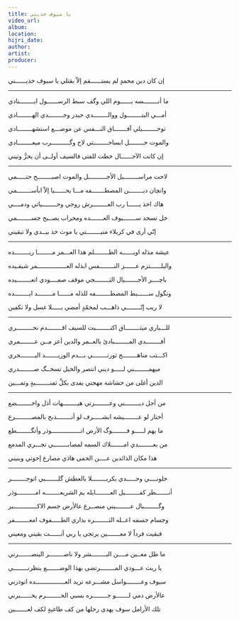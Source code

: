 ```yaml
---
title: يا سيوف خذيني
video_url:
album:
location:
hijri_date:
author:
artist:
producer:
---
```


إن كان دين محمدٍ لم يستــــــقم          إلاّ بقتلي يا سيوف خذيــــــني

* * *

ما أنــــــــسه يــــــوم اللي وگف          سبط الرســــــول ايــــــــنادي

أمـــي البتــــــــول ووالــــــــدي          حيدر وجــــــــدي الهــــــــادي

توحــــــــيلي آفـــــــاق النـــفس          عن موضـــع استشهــــــــادي

والموت حــــــــل ابساحــــــــتي          لاح وگــــــــــرب ميعــــــــادي

إن كانت الآجــــــال خطت للفتى          فالسيف أولــى أن يحزَّ وتيني

* * *

لاحت مراســــــــيل الأجــــــــــل          والموت اصبــــــــح حتـــــمي

وانچان ديــــــــن المصطـــــــفه          مـــا يحــــــيا إلاّ ابأســــــــمي

هاك اخذ يــــــا رب العــــــــرش          روحي وحــــــــياتي ودمــــي

خل تسجد ســـــــيوف العـــــــده          ومحراب يصــبح جســــــــمي

إنّي أرى في كربلاء منيــــــــتي          يا موت خذ بيــدي ولا تبقيني

* * *

عيشة مذله اويــــــه الظــــــــلم          هذا العـــمر مــــــــا ريــــــــده

واليلــــــتزم عــــــز النــــــــفس          ابذله العــــــــــــــــمر شيفـيده

باچــــر الأجـــــــيال التــــــــجي          موقف صمــــودي اتعــــــــيده

وتگول ســــــبط المصطــــــــفه          للذله مــــــا مــــــــد ايــــــــده

لا ريب إنّــــــــي ذاهـــب لمحمّدٍ          أمضي بـــــلا غسل ولا تكفين

* * *

للـــباري ميثــــــــاق اكتــــــــبت          للسيف اقــــــــدم نحـــــــــري

أفــــــــدي المــــــــبادئ بالعــمر          والدين أعز مــن عــــــــمري

اكـــتب مناهــــــــج ثورتــــــــي          بـــدم الوريـــــــد اليــــــــجري

ميهمــــــــني لـــــو ديني انتصر          والخيل تسحــگ صــــــــدري

الدين أغلى من حشاشة مهجتي          يفدى بكلِّ ثمنــــــــيةٍ وثمـــين

* * *

من أجل ديــــــــني وعــــــــزتي          هيــــــــهات أذل واخــــــــضع

أختار لو عــــــــيشه ابشـــــرف          لو أنــــــــذبح بالمصـــــــــرع

ما يهم لـــــو فــــــــوگ الأرض          اتــــــــــــــــوذر وأتگــــــــطع

من بعــــــــدي امـــــــلاك السمه          لمصابــــــــي تجـــري المدمع

هذا مكان الذائدين عــــن الحمى          هاذي مصارع إخوتي وبنيني

* * *

خلونــــي وحـــــدي بكربــــــــلا          بالعطش گلـــــــبي اتوجــــــــر

أنـــــــظر كفــــــــيل العــــــــايله          يم الشريعــــــــه امــــــــــوذر

وگــــــــبال عــــــــيني منصــرع          عالأرض جسم الاكـــــــــــــبر

وجسام جسمه اعــله الثــــــــره          بذاري الطـــــفوف امعــــــــفر

فبقيت فرداً لا معـــــــين يرتجى          يا ربي أنــــــت بقيتي ومعيني

* * *

ما ظل معــين مــــن البــــــــشر          ولا ناصــــــــر الينصـــــــرني

يا ريت عـــودي المــــــــرتضى          بهذا الوضـــــــع ينظرنــــــــي

سيوف وعــــــــواسل مشـــرعه          تريد العــــــــــــــــده اتوذرني

عالأرض دمي لـــــــو جــــــــره          بسبي الحــــــــرم يخــــــبرني

تلك الأرامل سوف يهدى رحلها          من كف طاغيةٍ لكف لعـــــــين
